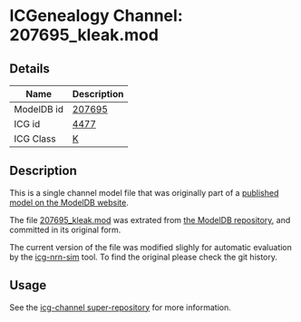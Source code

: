 # ICGenealogy Channel: 207695\_kleak.mod

## Details

Name | Description
---- | -----------
ModelDB id | [207695](http://senselab.med.yale.edu/ModelDB/ShowModel.cshtml?model=207695)
ICG id | [4477](http://icg.neurotheory.ox.ac.uk/channels/1/4477)
ICG Class | [K](http://icg.neurotheory.ox.ac.uk/channels/1)

## Description

This is a single channel model file that was originally part of a [published model on the ModelDB website](http://senselab.med.yale.edu/mModelDB/ShowModel.cshtml?model=207695).


The file [207695\_kleak.mod](207695_kleak.mod) was extrated from [the ModelDB repository](http://senselab.med.yale.edu/ModelDB/ShowModel.cshtml?model=207695), and committed in its original form.

The current version of the file was modified slighly for automatic evaluation by the [icg-nrn-sim](https://github.com/icgenealogy/icg-nrn-sim) tool. To find the original please check the git history.


## Usage

See the [icg-channel super-repository](https://github.com/icgenealogy/icg-channels) for more information.